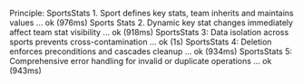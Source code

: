 Principle: SportsStats 1. Sport defines key stats, team inherits and maintains values ... ok (976ms)
Sports Stats 2. Dynamic key stat changes immediately affect team stat visibility ... ok (918ms)
SportsStats 3: Data isolation across sports prevents cross-contamination ... ok (1s)
SportsStats 4: Deletion enforces preconditions and cascades cleanup ... ok (934ms)
SportsStats 5: Comprehensive error handling for invalid or duplicate operations ... ok (943ms)